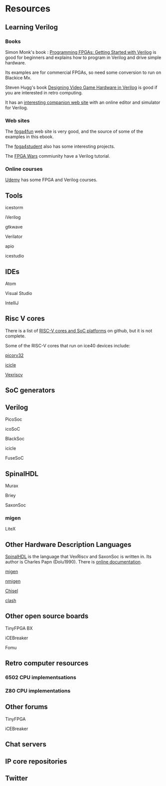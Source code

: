 # Resources

## Learning Verilog

### Books

Simon Monk's book : [Programming FPGAs: Getting Started with Verilog](https://www.amazon.co.uk/Programming-FPGAs-Getting-Started-Verilog-ebook/dp/B01M0F1L5G) is good for beginners and explains how to program in Verilog and drive simple hardware.

Its examples are for commercial FPGAs, so need some conversion to run on Blackice Mx.

Steven Hugg's book [Designing Video Game Hardware in Verilog](https://www.amazon.co.uk/Designing-Video-Game-Hardware-Verilog-ebook/dp/B07LD48CTV) is good if you are interested in retro computing. 

It has an [interesting companion web site](https://8bitworkshop.com/v3.4.2/?platform=verilog) with an online editor and simulator for Verilog.

### Web sites

The [fpga4fun](https://www.fpga4fun.com/) web site is very good, and the source of some of the examples in this ebook.

The [fpga4student](https://fpga4student.com) also has some interesting projects.

The [FPGA Wars](https://github.com/Obijuan/open-fpga-verilog-tutorial/wiki/Home_EN) commiunity have a Verilog tutorial.

### Online courses

[Udemy](https://www.udemy.com/topic/fpga/) has some FPGA and Verilog courses.

## Tools

icestorm

iVerilog

gtkwave

Verilator

apio

icestudio

## IDEs

Atom

Visual Studio

IntelliJ

## Risc V cores

There is a list of [RISC-V cores and SoC platforms](https://github.com/riscv/riscv-cores-list) on github, but it is not complete.

Some of the RISC-V cores that run on ice40 devices include:

[picorv32](https://github.com/cliffordwolf/picorv32/tree/master/picosoc)

[icicle](https://github.com/grahamedgecombe/icicle)

[Vexriscv](https://github.com/SpinalHDL/VexRiscv)

## SoC generators

## Verilog 

PicoSoc

icoSoC

BlackSoc

icicle

FuseSoC

## SpinalHDL

Murax

Briey

SaxonSoc

### migen

LiteX

## Other Hardware Description Languages

[SpinalHDL](https://github.com/SpinalHDL/SpinalHDL) is the language that VexRiscv and SaxonSoc is written in. Its author is Charles Papn (Dolu1990). There is [online documentation](https://spinalhdl.github.io/SpinalDoc-RTD/).

[migen](https://github.com/m-labs/migen)

[nmigen](https://github.com/m-labs/nmigen)

[Chisel](https://github.com/freechipsproject/chisel3)

[clash](https://clash-lang.org/)

## Other open source boards

TinyFPGA BX

iCEBreaker

Fomu

## Retro computer resources

### 6502 CPU implementsations

### Z80 CPU implementations

## Other forums

TinyFPGA

iCEBreaker

## Chat servers

## IP core repositories

## Twitter



